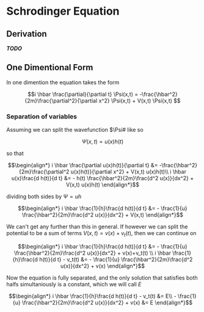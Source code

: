 # Schrodinger Equation

## Derivation

___TODO___

## One Dimentional Form

In one dimention the equation takes the form

``` math
i \hbar \frac{\partial}{\partial t} \Psi(x,t) = -\frac{\hbar^2}{2m}\frac{\partial^2}{\partial x^2} \Psi(x,t) + V(x,t) \Psi(x,t) 
```

### Separation of variables

Assuming we can split the wavefunction $\Psi# like so

``` math
\Psi(x,t)=u(x)h(t)
```

so that

``` math
\begin{align*}
i \hbar \frac{\partial u(x)h(t)}{\partial t}  &= -\frac{\hbar^2}{2m}\frac{\partial^2 u(x)h(t)}{\partial x^2} + V(x,t) u(x)h(t)\\
i \hbar u(x)\frac{d h(t)}{d t}  &= - h(t) \frac{\hbar^2}{2m}\frac{d^2 u(x)}{dx^2} + V(x,t) u(x)h(t)
\end{align*}
```
dividing both sides by $\Psi=uh$

``` math
\begin{align*}
i \hbar \frac{1}{h}\frac{d h(t)}{d t}  &= - \frac{1}{u} \frac{\hbar^2}{2m}\frac{d^2 u(x)}{dx^2} + V(x,t)
\end{align*}
```

We can't get any further than this in general. If however we can split the potential to be a sum of terms $V(x,t)=v(x)+v_t(t)$, then we can continue on


``` math
\begin{align*}
i \hbar \frac{1}{h}\frac{d h(t)}{d t}  &= - \frac{1}{u} \frac{\hbar^2}{2m}\frac{d^2 u(x)}{dx^2} + v(x)+v_t(t) \\
i \hbar \frac{1}{h}\frac{d h(t)}{d t} - v_t(t) &= - \frac{1}{u} \frac{\hbar^2}{2m}\frac{d^2 u(x)}{dx^2} + v(x)
\end{align*}
```

Now the equation is fully separated, and the only solution that satisfies both halfs simultaniously is a constant, which we will call $E$



``` math
\begin{align*}
i \hbar \frac{1}{h}\frac{d h(t)}{d t} - v_t(t) &= E\\
- \frac{1}{u} \frac{\hbar^2}{2m}\frac{d^2 u(x)}{dx^2} + v(x) &= E
\end{align*}
```
